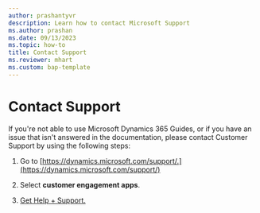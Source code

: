 ```yaml
---
author: prashantyvr
description: Learn how to contact Microsoft Support
ms.author: prashan
ms.date: 09/13/2023
ms.topic: how-to
title: Contact Support
ms.reviewer: mhart
ms.custom: bap-template
---
```


# Contact Support

If you're not able to use Microsoft Dynamics 365 Guides, or if you have an issue that isn't answered in the documentation, please contact Customer Support by using the following steps:

1. Go to [https://dynamics.microsoft.com/support/.](https://dynamics.microsoft.com/support/)

2. Select **customer engagement apps**.

3. [Get Help + Support.](/power-platform/admin/get-help-support)